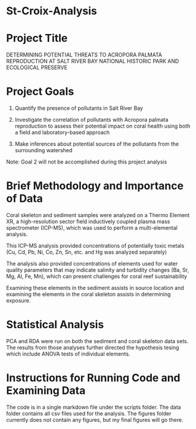 # St-Croix-Analysis
# Project Title
DETERMINING POTENTIAL THREATS TO ACROPORA PALMATA REPRODUCTION AT SALT RIVER BAY NATIONAL HISTORIC PARK AND ECOLOGICAL PRESERVE
# Project Goals
1) Quantify the presence of pollutants in Salt River Bay

2) Investigate the correlation of pollutants with Acropora palmata reproduction to assess their potential impact on coral health using
both a field and laboratory-based approach

3) Make inferences about potential sources of the pollutants from the surrounding watershed

Note: Goal 2 will not be accomplished during this project analysis

# Brief Methodology and Importance of Data
Coral skeleton and sediment samples were analyzed on a Thermo Element XR, a high-resolution sector field inductively coupled plasma
mass spectrometer (ICP-MS), which was used to perform a multi-elemental analysis.

This ICP-MS analysis provided concentrations of potentially toxic metals (Cu, Cd, Pb, Ni, Co, Zn, Sn, etc. and Hg was analyzed separately)

The analysis also provided concentrations of elements used for water quality parameters that may indicate salinity and turbidity changes
(Ba, Sr, Mg, Al, Fe, Mn), which can present challenges for coral reef sustainability 

Examining these elements in the sediment assists in source location and examining the elements in the coral skeleton assists in 
determining exposure.

# Statistical Analysis
PCA and RDA were run on both the sediment and coral skeleton data sets. The results from those analyses further directed the hypothesis tesing which include ANOVA tests of individual elements. 

# Instructions for Running Code and Examining Data
The code is in a single markdown file under the scripts folder. 
The data folder contains all csv files used for the analysis. 
The figures folder currently does not contain any figures, but my final figures will go there. 

